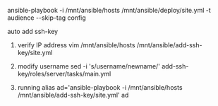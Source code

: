 ansible-playbook -i /mnt/ansible/hosts /mnt/ansible/deploy/site.yml -t audience --skip-tag config


auto add ssh-key
1. verify IP address
vim /mnt/ansible/hosts /mnt/ansible/add-ssh-key/site.yml

2. modify username
sed -i  's/username/newname/' add-ssh-key/roles/server/tasks/main.yml

3. running
alias ad='ansible-playbook -i /mnt/ansible/hosts /mnt/ansible/add-ssh-key/site.yml'
ad

